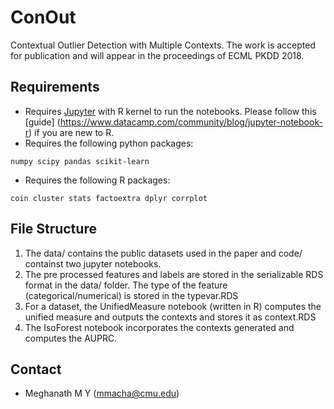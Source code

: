 # ConOut
Contextual Outlier Detection with Multiple Contexts. The work is accepted for publication and will appear in the proceedings of ECML PKDD 2018. 

## Requirements 
   * Requires [Jupyter](http://jupyter.org/) with R kernel to run the notebooks. Please follow this [guide] (https://www.datacamp.com/community/blog/jupyter-notebook-r) if you are new to R.
   * Requires the following python packages:
```
numpy scipy pandas scikit-learn 

```
   * Requires the following R packages:
```
coin cluster stats factoextra dplyr corrplot

```

## File Structure 
1. The data/ contains the public datasets used in the paper and code/ containst two jupyter notebooks. 
2. The pre processed features and labels are stored in the serializable RDS format in the data/ folder. The type of the feature (categorical/numerical) is stored in the typevar.RDS
3. For a dataset, the UnifiedMeasure notebook (written in R) computes the unified measure and outputs the contexts and stores it as context.RDS
4. The IsoForest notebook incorporates the contexts generated and computes the AUPRC. 

## Contact 
* Meghanath M Y (mmacha@cmu.edu) 
